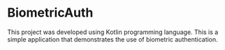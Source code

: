 # BiometricAuth
This project was developed using Kotlin programming language.  This is a simple application that demonstrates the use of biometric authentication.
